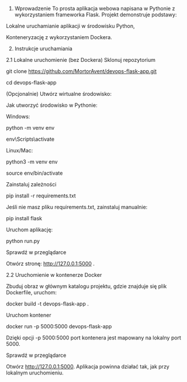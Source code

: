1. Wprowadzenie
To prosta aplikacja webowa napisana w Pythonie z wykorzystaniem frameworka Flask. Projekt demonstruje podstawy:

Lokalne uruchamianie aplikacji w środowisku Python,

Konteneryzację z wykorzystaniem Dockera.



2. Instrukcje uruchamiania

2.1 Lokalne uruchomienie (bez Dockera)
Sklonuj repozytorium

git clone https://github.com/MortorAvent/devops-flask-app.git

cd devops-flask-app

(Opcjonalnie) Utwórz wirtualne środowisko:

Jak utworzyć środowisko w Pythonie:

Windows:

python -m venv env

env\Scripts\activate

Linux/Mac:

python3 -m venv env

source env/bin/activate

Zainstaluj zależności

pip install -r requirements.txt

Jeśli nie masz pliku requirements.txt, zainstaluj manualnie:

pip install flask

Uruchom aplikację:

python run.py


Sprawdź w przeglądarce

Otwórz stronę: http://127.0.0.1:5000 .


2.2 Uruchomienie w kontenerze Docker

Zbuduj obraz w głównym katalogu projektu, gdzie znajduje się plik Dockerfile, uruchom:

docker build -t devops-flask-app .

Uruchom kontener

docker run -p 5000:5000 devops-flask-app

Dzięki opcji -p 5000:5000 port kontenera jest mapowany na lokalny port 5000.

Sprawdź w przeglądarce

Otwórz http://127.0.0.1:5000. Aplikacja powinna działać tak, jak przy lokalnym uruchomieniu.

